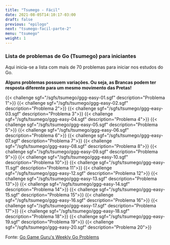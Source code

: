 ```yaml
---
title: "Tsumego - Fácil"
date: 2021-08-05T14:10:17-03:00
draft: false
previous: "epilogo"
next: "tsumego-facil-parte-2"
menu: "tsumego"
weight: 1
---
```


### Lista de problemas de Go (Tsumego) para iniciantes

Aqui inicia-se a lista com mais de 70 problemas para iniciar nos estudos do Go.

**Alguns problemas possuem variações. Ou seja, as Brancas podem ter resposta diferente para um mesmo movimento das Pretas!**

{{< challenge sgf="/sgfs/tsumego/ggg-easy-01.sgf" description="Problema 1">}}
{{< challenge sgf="/sgfs/tsumego/ggg-easy-02.sgf" description="Problema 2">}}
{{< challenge sgf="/sgfs/tsumego/ggg-easy-03.sgf" description="Problema 3">}}
{{< challenge sgf="/sgfs/tsumego/ggg-easy-04.sgf" description="Problema 4">}}
{{< challenge sgf="/sgfs/tsumego/ggg-easy-05.sgf" description="Problema 5">}}
{{< challenge sgf="/sgfs/tsumego/ggg-easy-06.sgf" description="Problema 6">}}
{{< challenge sgf="/sgfs/tsumego/ggg-easy-07.sgf" description="Problema 7">}}
{{< challenge sgf="/sgfs/tsumego/ggg-easy-08.sgf" description="Problema 8">}}
{{< challenge sgf="/sgfs/tsumego/ggg-easy-09.sgf" description="Problema 9">}}
{{< challenge sgf="/sgfs/tsumego/ggg-easy-10.sgf" description="Problema 10">}}
{{< challenge sgf="/sgfs/tsumego/ggg-easy-11.sgf" description="Problema 11">}}
{{< challenge sgf="/sgfs/tsumego/ggg-easy-12.sgf" description="Problema 12">}}
{{< challenge sgf="/sgfs/tsumego/ggg-easy-13.sgf" description="Problema 13">}}
{{< challenge sgf="/sgfs/tsumego/ggg-easy-14.sgf" description="Problema 14">}}
{{< challenge sgf="/sgfs/tsumego/ggg-easy-15.sgf" description="Problema 15">}}
{{< challenge sgf="/sgfs/tsumego/ggg-easy-16.sgf" description="Problema 16">}}
{{< challenge sgf="/sgfs/tsumego/ggg-easy-17.sgf" description="Problema 17">}}
{{< challenge sgf="/sgfs/tsumego/ggg-easy-18.sgf" description="Problema 18">}}
{{< challenge sgf="/sgfs/tsumego/ggg-easy-19.sgf" description="Problema 19">}}
{{< challenge sgf="/sgfs/tsumego/ggg-easy-20.sgf" description="Problema 20">}}


Fonte: [Go Game Guru's Weekly Go Problems](https://github.com/gogameguru/go-problems)